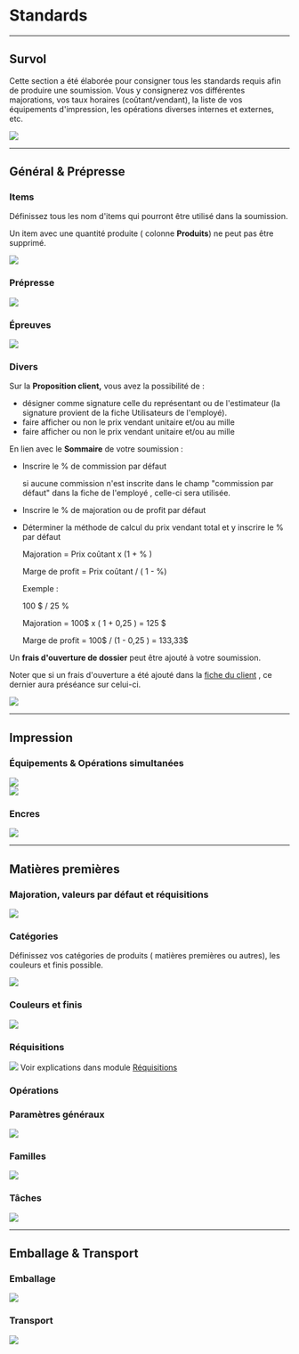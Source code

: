 # Standards

  

* * *
## Survol

Cette section a été élaborée pour consigner tous les standards requis afin de produire une soumission. Vous y consignerez vos différentes majorations, vos taux horaires (coûtant/vendant), la liste de vos équipements d'impression, les opérations diverses internes et externes, etc.

![](../../static/img/Parametres_Standards_1.png)
  

* * *
## Général & Prépresse

### Items

Définissez tous les nom d'items qui pourront être utilisé dans la soumission.

Un item avec une quantité produite ( colonne **Produits**) ne peut pas être supprimé.

![](../../static/img/Parametres_Standards_2.png)

  

### Prépresse

  

![](../../static/img/Parametres_Standards_3.png)

  
  

### Épreuves

![](../../static/img/Parametres_Standards_4.png)

  
### Divers

Sur la **Proposition client,** vous avez la possibilité de :

*   désigner comme signature celle du représentant ou de l'estimateur (la signature provient de la fiche Utilisateurs de l'employé).
*   faire afficher ou non le prix vendant unitaire et/ou au mille
*   faire afficher ou non le prix vendant unitaire et/ou au mille
    
En lien avec le **Sommaire** de votre soumission :

*   Inscrire le % de commission par défaut
    
    si aucune commission n'est inscrite dans le champ "commission par défaut" dans la fiche de l'employé , celle-ci sera utilisée.

*   Inscrire le % de majoration ou de profit par défaut

*   Déterminer la méthode de calcul du prix vendant total et y inscrire le % par défaut
    
    Majoration = Prix coûtant x (1 + % )
    
    Marge de profit = Prix coûtant / ( 1 - %)
    
      
    
    Exemple :
    
    100 $ / 25 %
    
    Majoration = 100$ x ( 1 + 0,25 ) = 125 $
    
    Marge de profit = 100$ / (1 - 0,25 ) = 133,33$
    
 
Un **frais d'ouverture de dossier** peut être ajouté à votre soumission.

Noter que si un frais d'ouverture a été ajouté dans la [fiche du client](../04-Contacts/clients.md) , ce dernier aura préséance sur celui-ci.

![](../../static/img/Parametres_Standards_5.png)  
  

  
  

* * *
## Impression

### Équipements & Opérations simultanées

![](../../static/img/Parametres_Standards_7.png)  
![](../../static/img/Parametres_Standards_8.png) 

  
  

### Encres

  ![](../../static/img/Parametres_Standards_9.png) 

 
  
  

* * *

## Matières premières

### Majoration, valeurs par défaut et réquisitions

![](../../static/img/Parametres_Standards_10.png)  

  
  

### Catégories

Définissez vos catégories de produits ( matières premières ou autres), les couleurs et finis possible.

  

![](../../static/img/Parametres_Standards_11.png) 

  
  
### Couleurs et finis

![](../../static/img/Parametres_Standards_12.png) 

  

### Réquisitions

![](../../static/img/Parametres_Standards_13.png) 
Voir explications dans module [Réquisitions](../06-Achats/01b-requisitions.md#comment-paramétrer-ce-qui-sera-créer-comme-une-réquisition-?)
  

### Opérations

### Paramètres généraux

![](../../static/img/Parametres_Standards_14.png) 


### Familles

![](../../static/img/Parametres_Standards_15.png) 

### Tâches

![](../../static/img/Parametres_Standards_16.png) 

  


* * *

## Emballage & Transport

  

### Emballage
![](../../static/img/Parametres_Standards_17.png) 

### Transport

![](../../static/img/Parametres_Standards_18.png) 